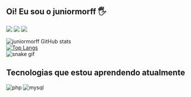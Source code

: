 ## Oi! Eu sou o juniormorff 🖐️

<a href="https://www.linkedin.com/in/lucas-oliveira-331089118/" target="_blank"><img src="https://img.shields.io/badge/-LinkedIn-%230077B5?style=for-the-badge&logo=linkedin&logoColor=white" target="_blank"></a> 
<a href="https://instagram.com/juniormorff" target="_blank"><img src="https://img.shields.io/badge/-Instagram-%23E4405F?style=for-the-badge&logo=instagram&logoColor=white" target="_blank"></a>
<a href="https://wa.me/5534992150874" target="_blank"><img src="https://img.shields.io/badge/WhatsApp-25D366?style=for-the-badge&logo=whatsapp&logoColor=white" target="_blank"></a>

  
![juniormorff GitHub stats](https://github-readme-stats.vercel.app/api?username=juniormorff&show_icons=true&theme=gruvbox) 
<br>
[![Top Langs](https://github-readme-stats.vercel.app/api/top-langs/?username=juniormorff&theme=gruvbox)](https://github.com/anuraghazra/github-readme-stats)
<br>
![snake gif](https://github.com/juniormorff/juniormorff/blob/output/github-contribution-grid-snake.svg)
<br>


## Tecnologias que estou aprendendo atualmente

  <div style="display: inline_block">
  <img align="center" alt="php" src="https://img.shields.io/badge/PHP-777BB4?style=for-the-badge&logo=php&logoColor=white" />
  <img align="center" alt="mysql" src="https://img.shields.io/badge/MySQL-00000F?style=for-the-badge&logo=mysql&logoColor=white" />
  </div></br>
  
<a></a>

